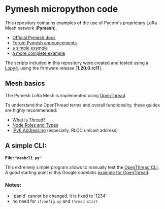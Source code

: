 # Pymesh micropython code

This repository cointains examples of the use of Pycom's proprietary LoRa Mesh network (**Pymesh**).

* [Official Pymesh docs](https://docs.pycom.io/firmwareapi/pycom/network/lora/pymesh.html)
* [Forum Pymesh announcements](https://forum.pycom.io/topic/4449/pymesh-updates)
* [a simple example](https://docs.pycom.io/tutorials/lora/lora-mesh.html)
* [a more complete example](https://github.com/pycom/pycom-libraries/tree/master/lib/pymesh)

The scripts included in this repository were created and tested using a [Lopy4](https://pycom.io/product/lopy4/), using the firmware release [**1.20.0.rc11**].

## Mesh basics
The Pymesh LoRa Mesh is implemented using [OpenThread](https://openthread.io/guides/thread-primer).

To understand the OpenThread terms and overall functionality, these guides are highly recommended:

* [What is Thread?](https://openthread.io/guides/thread-primer)
* [Node Roles and Types](https://openthread.io/guides/thread-primer/node-roles-and-types)
* [IPv6 Addressing](https://openthread.io/guides/thread-primer/ipv6-addressing) (especially, RLOC unicast address)

## A simple CLI:

**File: `"meshcli.py"`**

This extremely simple program allows to manually test the [OpenThread CLI](https://github.com/openthread/openthread/blob/c482301ec73b80985445102e4d0a936346172ddb/src/cli/README.md). 
A good starting point is this Google codelabs [example for OpenThread](https://codelabs.developers.google.com/codelabs/openthread-simulation/#2).

### Notes:
* 'panid' cannot be changed. It is fixed to '1234'
* no need for `ifconfig up` and `thread start` 

